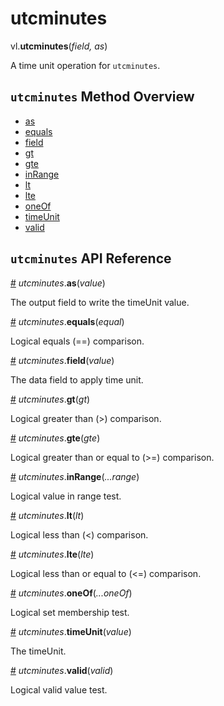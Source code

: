 # utcminutes

vl.<b>utcminutes</b>(<em>field, as</em>)

A time unit operation for <code>utcminutes</code>.

## <code>utcminutes</code> Method Overview

* <a href="#as">as</a>
* <a href="#equals">equals</a>
* <a href="#field">field</a>
* <a href="#gt">gt</a>
* <a href="#gte">gte</a>
* <a href="#inRange">inRange</a>
* <a href="#lt">lt</a>
* <a href="#lte">lte</a>
* <a href="#oneOf">oneOf</a>
* <a href="#timeUnit">timeUnit</a>
* <a href="#valid">valid</a>

## <code>utcminutes</code> API Reference

<a id="as" href="#as">#</a>
<em>utcminutes</em>.<b>as</b>(<em>value</em>)

The output field to write the timeUnit value.

<a id="equals" href="#equals">#</a>
<em>utcminutes</em>.<b>equals</b>(<em>equal</em>)

Logical equals (==) comparison.

<a id="field" href="#field">#</a>
<em>utcminutes</em>.<b>field</b>(<em>value</em>)

The data field to apply time unit.

<a id="gt" href="#gt">#</a>
<em>utcminutes</em>.<b>gt</b>(<em>gt</em>)

Logical greater than (>) comparison.

<a id="gte" href="#gte">#</a>
<em>utcminutes</em>.<b>gte</b>(<em>gte</em>)

Logical greater than or equal to (>=) comparison.

<a id="inRange" href="#inRange">#</a>
<em>utcminutes</em>.<b>inRange</b>(<em>...range</em>)

Logical value in range test.

<a id="lt" href="#lt">#</a>
<em>utcminutes</em>.<b>lt</b>(<em>lt</em>)

Logical less than (<) comparison.

<a id="lte" href="#lte">#</a>
<em>utcminutes</em>.<b>lte</b>(<em>lte</em>)

Logical less than or equal to (<=) comparison.

<a id="oneOf" href="#oneOf">#</a>
<em>utcminutes</em>.<b>oneOf</b>(<em>...oneOf</em>)

Logical set membership test.

<a id="timeUnit" href="#timeUnit">#</a>
<em>utcminutes</em>.<b>timeUnit</b>(<em>value</em>)

The timeUnit.

<a id="valid" href="#valid">#</a>
<em>utcminutes</em>.<b>valid</b>(<em>valid</em>)

Logical valid value test.

